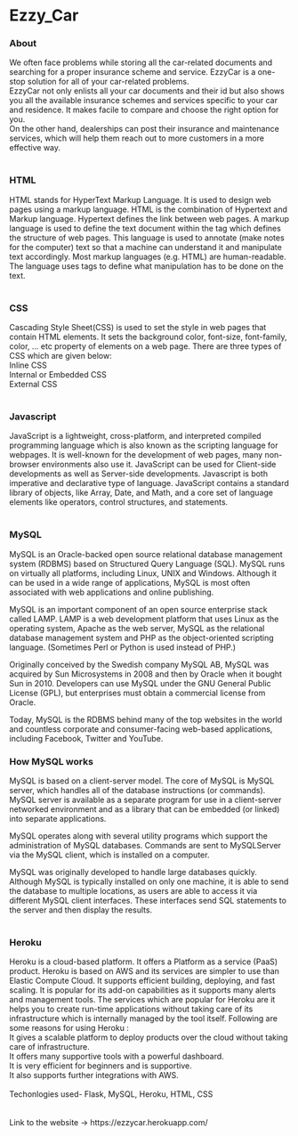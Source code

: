 # Ezzy_Car
<h3>About</h3>
   We often face problems while storing all the car-related documents and searching for a proper insurance scheme and 
service. EzzyCar is a one-stop solution for all of your car-related problems.<br>
    EzzyCar not only enlists all your car documents and their id but also shows you all the available insurance schemes and 
services specific to your car and residence. It makes facile to compare and choose the right option for you.<br>
    On the other hand, dealerships can post their insurance and maintenance services, which will help them reach out to more 
customers in a more effective way.
<br><br>
<h3>HTML</h3>
HTML stands for HyperText Markup Language. It is used to design web pages using a markup language. HTML is the combination of Hypertext and Markup language. Hypertext defines the link between web pages. A markup language is used to define the text document within the tag which defines the structure of web pages. This language is used to annotate (make notes for the computer) text so that a machine can understand it and manipulate text accordingly. Most markup languages (e.g. HTML) are human-readable. The language uses tags to define what manipulation has to be done on the text. 
<br><br>
<h3>CSS</h3>
Cascading Style Sheet(CSS) is used to set the style in web pages that contain HTML elements. It sets the background color, font-size, font-family, color, … etc property of elements on a web page. 
There are three types of CSS which are given below: 
<br>Inline CSS
<br>Internal or Embedded CSS
<br>External CSS
<br><br>
<h3>Javascript</h3>
JavaScript is a lightweight, cross-platform, and interpreted compiled programming language which is also known as the scripting language for webpages. It is well-known for the development of web pages, many non-browser environments also use it. JavaScript can be used for Client-side developments as well as Server-side developments. Javascript is both imperative and declarative type of language. JavaScript contains a standard library of objects, like Array, Date, and Math, and a core set of language elements like operators, control structures, and statements. 
<br><br>
<h3>MySQL</h3>

MySQL is an Oracle-backed open source relational database management system (RDBMS) based on Structured Query Language (SQL). MySQL runs on virtually all platforms, including Linux, UNIX and Windows. Although it can be used in a wide range of applications, MySQL is most often associated with web applications and online publishing.

MySQL is an important component of an open source enterprise stack called LAMP. LAMP is a web development platform that uses Linux as the operating system, Apache as the web server, MySQL as the relational database management system and PHP as the object-oriented scripting language. (Sometimes Perl or Python is used instead of PHP.)

Originally conceived by the Swedish company MySQL AB, MySQL was acquired by Sun Microsystems in 2008 and then by Oracle when it bought Sun in 2010. Developers can use MySQL under the GNU General Public License (GPL), but enterprises must obtain a commercial license from Oracle.

Today, MySQL is the RDBMS behind many of the top websites in the world and countless corporate and consumer-facing web-based applications, including Facebook, Twitter and YouTube.

<h3>How MySQL works</h3>
MySQL is based on a client-server model. The core of MySQL is MySQL server, which handles all of the database instructions (or commands). MySQL server is available as a separate program for use in a client-server networked environment and as a library that can be embedded (or linked) into separate applications.

MySQL operates along with several utility programs which support the administration of MySQL databases. Commands are sent to MySQLServer via the MySQL client, which is installed on a computer.

MySQL was originally developed to handle large databases quickly. Although MySQL is typically installed on only one machine, it is able to send the database to multiple locations, as users are able to access it via different MySQL client interfaces. These interfaces send SQL statements to the server and then display the results.
<br><br>
<h3>Heroku</h3>
Heroku is a cloud-based platform. It offers a Platform as a service (PaaS) product. Heroku is based on AWS and its services are simpler to use than Elastic Compute Cloud. It supports efficient building, deploying, and fast scaling. It is popular for its add-on capabilities as it supports many alerts and management tools. The services which are popular for Heroku are it helps you to create run-time applications without taking care of its infrastructure which is internally managed by the tool itself. Following are some reasons for using Heroku :
<br>It gives a scalable platform to deploy products over the cloud without taking care of infrastructure.
<br>It offers many supportive tools with a powerful dashboard.
<br>It is very efficient for beginners and is supportive.
<br>It also supports further integrations with AWS.
<br><br>
Techonlogies used- Flask, MySQL, Heroku, HTML, CSS<br>
<br><br>
Link to the website -> https://ezzycar.herokuapp.com/
   

